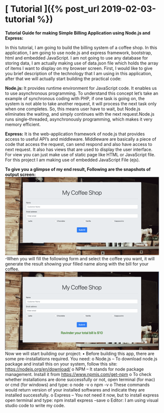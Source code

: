# [ Tutorial ]({% post_url 2019-02-03-tutorial %})
**Tutorial Guide for making Simple Billing Application using Node.js and Express:**

In this tutorial, I am going to build the billing system of a coffee shop. In this application, I am going to use node.js and express framework, bootstrap, html and embedded JavaScript. I am not going to use any database for storing data, I am actually making use of data.json file which holds the array of items I want to display on my browser screen. First, I would like to give you brief description of the technology that I am using in this application, after that we will actually start building the practical code:

**Node.js:** It provides runtime environment for JavaScript code. It enables us to use asynchronous programming. To understand this concept let’s take an example of synchronous coding with PHP, if one task is going on, the system is not able to take another request, it will process the next task only when one completes. So, this means user have to wait, but Node.js eliminates the waiting, and simply continues with the next request.Node.js runs single-threaded, asynchronously programming, which makes it very memory efficient.

**Express:** It is the web-application framework of node.js that provides access to useful API’s and middleware. Middleware are basically a piece of code that access the request, can send respond and also have access to next request. It also has views that are used to display the user interface. For view you can just make use of static page like HTML or JavaScript file. For this project I am making use of embedded JavaScript File (ejs).

**To give you a glimpse of my end result, Following are the snapshots of output screen:**
![Image](../Images/image1.png)
-When you will fill the following form and select the coffee you want, it will generate the result showing your filled name along with the bill for your coffee.
![Image](../Images/image2.png)
 Now we will start building our project:
•	Before building this app, there are some pre-installations required. You need:
o	Node.js – To download node.js package and install this on your system, follow this site: https://nodejs.org/en/download/
o	NPM – It stands for node package management. Install it from https://www.npmjs.com/get-npm
o	To check whether installations are done successfully or not, open terminal (for mac) or cmd (for windows) and type:
o	node -v 
o	npm -v
o	These commands would return version of your installed softwares and indicate they are installed successfully.
o	Express – You not need it now, but to install express open terminal and type:
        npm install express –save
o	Editor: I am using visual studio code to write my code.
